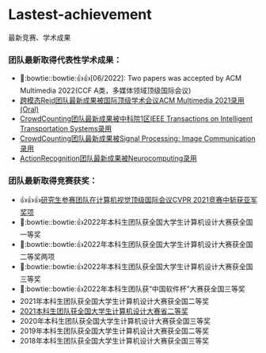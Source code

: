 # Lastest-achievement
最新竞赛、学术成果

### 团队最新取得代表性学术成果：
+ :tada::bowtie::bowtie::thumbsup::thumbsup:[06/2022]: Two papers was accepted by ACM Multimedia 2022(CCF A类，多媒体领域顶级国际会议)
+ [跨模态Reid团队最新成果被国际顶级学术会议ACM Multimedia 2021录用(Oral)](https://github.com/NjtechCVLab/RSTPReid-Dataset)
+ [CrowdCounting团队最新成果被中科院1区IEEE Transactions on Intelligent Transportation Systems录用](https://github.com/NjtechCVLab/Level_2/tree/main/Crowd_Counting)
+ [CrowdCounting团队最新成果被Signal Processing: Image Communication录用](https://github.com/NjtechCVLab/Level_2/tree/main/Crowd_Counting/Signal_processing_image_communicaiton)
+ [ActionRecognition团队最新成果被Neurocomputing录用](https://github.com/NjtechCVLab/Level_2/blob/main/Action_Recognition/Neurocomputing.md)

### 团队最新取得竞赛获奖：
+ :thumbsup::thumbsup::thumbsup:[研究生参赛团队在计算机视觉顶级国际会议CVPR 2021竞赛中斩获亚军奖项](https://github.com/NjtechCVLab/Lastest-achievement/blob/main/CVPR2021_Chanllenge.png)
+ :tada::bowtie::bowtie::thumbsup:2022年本科生团队获全国大学生计算机设计大赛获全国一等奖
+ :tada::bowtie::bowtie::thumbsup:2022年本科生团队获全国大学生计算机设计大赛获全国二等奖两项
+ :tada::bowtie::bowtie::thumbsup:2022年本科生团队获全国大学生计算机设计大赛获全国三等奖
+ :tada::bowtie::bowtie::thumbsup:2022年本科生团队获“中国软件杯”大赛获全国三等奖
+ 2021年本科生团队获全国大学生计算机设计大赛获全国二等奖
+ [2021本科生团队获全国大学生计算机设计大赛省二等奖](https://github.com/NjtechCVLab/Lastest-achievement/blob/main/2021_computer_design_JS.jpg)
+ 2020年本科生团队获全国大学生计算机设计大赛获全国三等奖
+ 2019年本科生团队获全国大学生计算机设计大赛获全国二等奖
+ 2018年本科生团队获全国大学生计算机设计大赛获全国三等奖





